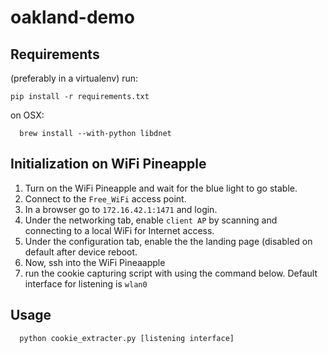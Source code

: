 # oakland-demo



## Requirements
(preferably in a virtualenv) run:
```
pip install -r requirements.txt
```

on OSX:
```
  brew install --with-python libdnet
```

## Initialization on WiFi Pineapple

1. Turn on the WiFi Pineapple and wait for the blue light to go stable.
1. Connect to the `Free_WiFi` access point.
1. In a browser go to `172.16.42.1:1471` and login.
1. Under the networking tab, enable `client AP` by scanning and connecting to a local WiFi for Internet access.
1. Under the configuration tab, enable the the landing page (disabled on default after device reboot.
1. Now, ssh into the WiFi Pineaapple
1. run the cookie capturing script with using the command below. Default interface for listening is `wlan0`


## Usage
```
  python cookie_extracter.py [listening interface]
```

